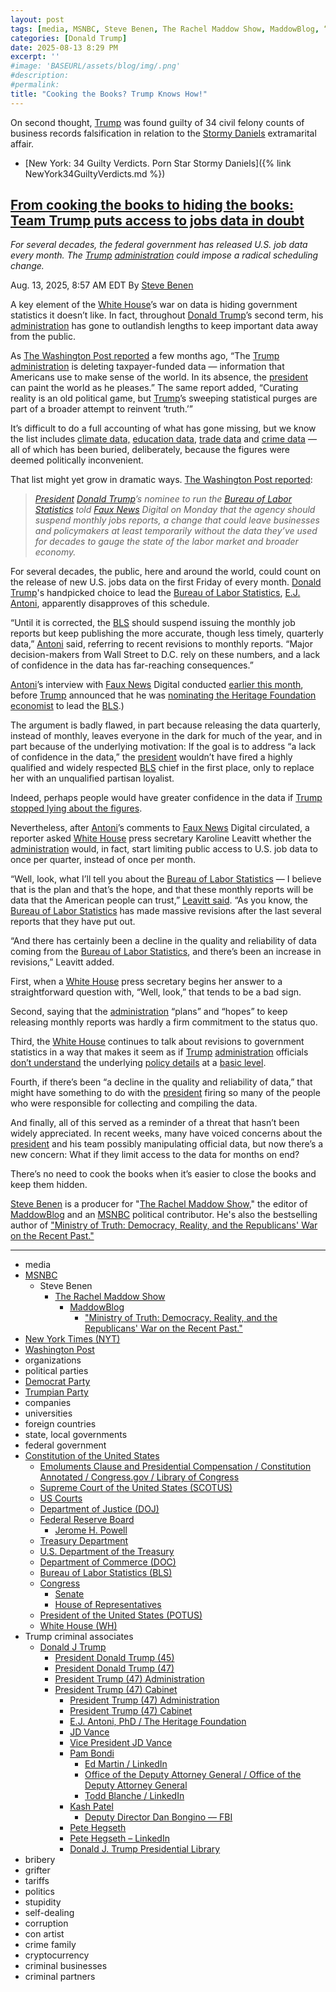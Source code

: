 ```yaml
---
layout: post
tags: [media, MSNBC, Steve Benen, The Rachel Maddow Show, MaddowBlog, “Ministry of Truth –  Democracy Reality and the Republicans’ War on the Recent Past.”, New York Times (NYT), Washington Post, organizations, political parties, Democrat Party, Trumpian Party, companies, universities, foreign countries, state local governments, federal government, Constitution of the United States, Emoluments Clause and Presidential Compensation / Constitution Annotated / Congress.gov / Library of Congress, Supreme Court of the United States (SCOTUS), US Courts, Department of Justice (DOJ), Federal Reserve Board, Jerome H. Powell, Treasury Department, U.S. Department of the Treasury, Department of Commerce (DOC), Bureau of Labor Statistics (BLS), Congress, Senate, House of Representatives, President of the United States (POTUS), White House (WH), Trump crime businesses, Donald J Trump, President Donald Trump (45), President Donald Trump (47), President Trump (47) Administration, President Trump (47) Cabinet, President Trump (47) Administration, President Trump (47) Cabinet, JD Vance, Vice President JD Vance, E.J. Antoni, PhD / The Heritage Foundation, Pam Bondi, Ed Martin / LinkedIn, Office of the Deputy Attorney General / Office of the Deputy Attorney General, Todd Blanche / LinkedIn, Kash Patel, Deputy Director Dan Bongino — FBI, Pete Hegseth, Pete Hegseth – LinkedIn, Donald J. Trump Presidential Library, bribery, grifter, tariffs, politics, stupidity, self-dealing, corruption, con artist, crime family, cryptocurrency, criminal associates, criminal businesses, criminal partners]
categories: [Donald Trump]
date: 2025-08-13 8:29 PM
excerpt: ''
#image: 'BASEURL/assets/blog/img/.png'
#description:
#permalink:
title: "Cooking the Books? Trump Knows How!"
---
```


On second thought, [Trump](https://www.donaldjtrump.com/) was found guilty of 34 civil felony counts of business records falsification in relation to the [Stormy Daniels](https://stormydaniels.com/) extramarital affair. 

- [New York: 34 Guilty Verdicts. Porn Star Stormy Daniels]({% link NewYork34GuiltyVerdicts.md %})

## [From cooking the books to hiding the books: Team Trump puts access to jobs data in doubt](https://www.msnbc.com/rachel-maddow-show/maddowblog/cooking-books-hiding-books-team-trump-puts-access-jobs-data-doubt-rcna224693)

*For several decades, the federal government has released U.S. job data every month. The [Trump](https://www.donaldjtrump.com/) [administration](https://www.whitehouse.gov/administration/) could impose a radical scheduling change.*

Aug. 13, 2025, 8:57 AM EDT
By [Steve Benen](https://www.msnbc.com/author/steve-benen-ncpn433601)

A key element of the [White House](https://www.whitehouse.gov/)’s war on data is hiding government statistics it doesn’t like. In fact, throughout [Donald Trump](https://www.donaldjtrump.com/)’s second term, his [administration](https://www.whitehouse.gov/administration/) has gone to outlandish lengths to keep important data away from the public.

As [The Washington Post reported](https://www.washingtonpost.com/opinions/interactive/2025/government-data-trump-deletion/) a few months ago, “The [Trump](https://www.donaldjtrump.com/) [administration](https://www.whitehouse.gov/administration/) is deleting taxpayer-funded data — information that Americans use to make sense of the world. In its absence, the [president](https://www.whitehouse.gov/) can paint the world as he pleases.” The same report added, “Curating reality is an old political game, but [Trump](https://www.donaldjtrump.com/)’s sweeping statistical purges are part of a broader attempt to reinvent ‘truth.’”

It’s difficult to do a full accounting of what has gone missing, but we know the list includes [climate data,](https://www.nbcnews.com/science/climate-change/trump-administration-says-wont-publish-major-climate-change-reports-na-rcna218849) [education data](https://www.nbcnews.com/politics/trump-administration/live-blog/trump-administration-education-department-immigration-live-updates-rcna196782/rcrd75276?canonicalCard=true), [trade data](https://www.msnbc.com/rachel-maddow-show/maddowblog/trump-administration-accused-delaying-economic-report-inconvenient-dat-rcna211006) and [crime data](https://www.washingtonpost.com/dc-md-va/2025/03/25/domestic-extremism-database-trump-cuts/) — all of which has been buried, deliberately, because the figures were deemed politically inconvenient.

That list might yet grow in dramatic ways. [The Washington Post reported](https://www.washingtonpost.com/business/2025/08/12/bls-antoni-suspend-jobs-report/):

> *[President](https://www.whitehouse.gov/) [Donald Trump](https://www.donaldjtrump.com/)’s nominee to run the [Bureau of Labor Statistics](https://www.bls.gov/) told [Faux News](https://www.foxnews.com/) Digital on Monday that the agency should suspend monthly jobs reports, a change that could leave businesses and policymakers at least temporarily without the data they’ve used for decades to gauge the state of the labor market and broader economy.*

For several decades, the public, here and around the world, could count on the release of new U.S. jobs data on the first Friday of every month. [Donald Trump](https://www.donaldjtrump.com/)'s handpicked choice to lead the [Bureau of Labor Statistics](https://www.bls.gov/), [E.J. Antoni](https://www.heritage.org/staff/ej-antoni-phd), apparently disapproves of this schedule.

“Until it is corrected, the [BLS](https://www.bls.gov/) should suspend issuing the monthly job reports but keep publishing the more accurate, though less timely, quarterly data,” [Antoni](https://www.heritage.org/staff/ej-antoni-phd) said, referring to recent revisions to monthly reports. “Major decision-makers from Wall Street to D.C. rely on these numbers, and a lack of confidence in the data has far-reaching consequences.”

[Antoni](https://www.heritage.org/staff/ej-antoni-phd)’s interview with [Faux News](https://www.foxnews.com/) Digital conducted [earlier this month](https://www.foxbusiness.com/politics/trumps-bls-pick-could-pause-monthly-jobs-report-over-accuracy-concerns), before [Trump](https://www.donaldjtrump.com/) announced that he was [nominating the Heritage Foundation economist](https://www.msnbc.com/rachel-maddow-show/maddowblog/new-labor-statistics-nominee-trump-heads-radical-hazardous-direction-rcna224485) to lead the [BLS](https://www.bls.gov/).)

The argument is badly flawed, in part because releasing the data quarterly, instead of monthly, leaves everyone in the dark for much of the year, and in part because of the underlying motivation: If the goal is to address “a lack of confidence in the data,” the [president](https://www.whitehouse.gov/) wouldn’t have fired a highly qualified and widely respected [BLS](https://www.bls.gov/) chief in the first place, only to replace her with an unqualified partisan loyalist.

Indeed, perhaps people would have greater confidence in the data if [Trump](https://www.donaldjtrump.com/) [stopped lying about the figures](https://www.msnbc.com/rachel-maddow-show/maddowblog/trump-jobs-numbers-bls-rigged-rcna223395).

Nevertheless, after [Antoni](https://www.heritage.org/staff/ej-antoni-phd)’s comments to [Faux News](https://www.foxnews.com/) Digital circulated, a reporter asked [White House](https://www.whitehouse.gov/) press secretary Karoline Leavitt whether the [administration](https://www.whitehouse.gov/administration/) would, in fact, start limiting public access to U.S. job data to once per quarter, instead of once per month.

“Well, look, what I’ll tell you about the [Bureau of Labor Statistics](https://www.bls.gov/) — I believe that is the plan and that’s the hope, and that these monthly reports will be data that the American people can trust,” [Leavitt said](https://rollcall.com/factbase/trump/transcript/donald-trump-press-conference-briefing-karoline-leavitt-august-12-2025/). “As you know, the [Bureau of Labor Statistics](https://www.bls.gov/) has made massive revisions after the last several reports that they have put out.

“And there has certainly been a decline in the quality and reliability of data coming from the [Bureau of Labor Statistics](https://www.bls.gov/), and there’s been an increase in revisions,” Leavitt added.

First, when a [White House](https://www.whitehouse.gov/) press secretary begins her answer to a straightforward question with, “Well, look,” that tends to be a bad sign.

Second, saying that the [administration](https://www.whitehouse.gov/administration/) “plans” and “hopes” to keep releasing monthly reports was hardly a firm commitment to the status quo.

Third, the [White House](https://www.whitehouse.gov/) continues to talk about revisions to government statistics in a way that makes it seem as if [Trump](https://www.donaldjtrump.com/) [administration](https://www.whitehouse.gov/administration/) officials [don’t understand](https://www.nytimes.com/2025/08/06/business/economy/trump-jobs-data-revisions-bls.html) the underlying [policy details](https://www.washingtonpost.com/business/2025/08/04/trump-bls-labor-statistics-data/) at a [basic level](https://www.nbcnews.com/business/economy/bls-data-explainer-what-to-know-rcna222570).

Fourth, if there’s been “a decline in the quality and reliability of data,” that might have something to do with the [president](https://www.whitehouse.gov/) firing so many of the people who were responsible for collecting and compiling the data.

And finally, all of this served as a reminder of a threat that hasn’t been widely appreciated. In recent weeks, many have voiced concerns about the [president](https://www.whitehouse.gov/) and his team possibly manipulating official data, but now there’s a new concern: What if they limit access to the data for months on end?

There’s no need to cook the books when it’s easier to close the books and keep them hidden.

[Steve Benen](https://www.msnbc.com/author/steve-benen-ncpn433601) is a producer for "[The Rachel Maddow Show](https://www.msnbc.com/rachel-maddow-show)," the editor of [MaddowBlog](https://www.msnbc.com/rachel-maddow-show) and an [MSNBC](https://www.msnbc.com/) political contributor. He's also the bestselling author of ["Ministry of Truth: Democracy, Reality, and the Republicans' War on the Recent Past."](https://www.harpercollins.com/products/ministry-of-truth-steve-benen)

----
- media
- [MSNBC](https://www.msnbc.com/)
    - Steve Benen
        - [The Rachel Maddow Show](https://www.msnbc.com/rachel-maddow-show)
            - [MaddowBlog](https://www.msnbc.com/rachel-maddow-show) 
                - ["Ministry of Truth: Democracy, Reality, and the Republicans' War on the Recent Past."](https://www.harpercollins.com/products/ministry-of-truth-steve-benen)
- [New York Times (NYT)](https://www.nytimes.com/)
- [Washington Post](https://www.washingtonpost.com/)
- organizations 
- political parties
- [Democrat Party](https://www.democrats.org/)
- [Trumpian Party](https://www.gop.com/) 
- companies 
- universities 
- foreign countries 
- state, local governments 
- federal government
- [Constitution of the United States](https://constitution.congress.gov/)
    - [Emoluments Clause and Presidential Compensation / Constitution Annotated / Congress.gov / Library of Congress](https://constitution.congress.gov/browse/essay/artII-S1-C7-1/ALDE_00000233/)
    - [Supreme Court of the United States (SCOTUS)](https://www.supremecourt.gov/)
    - [US Courts](https://www.uscourts.gov/)
    - [Department of Justice (DOJ)](https://www.justice.gov/)
    - [Federal Reserve Board](https://www.federalreserve.gov/)
        - [Jerome H. Powell](https://www.federalreserve.gov/aboutthefed/bios/board/powell.htm)
    - [Treasury Department](https://home.treasury.gov/)
    - [U.S. Department of the Treasury](https://home.treasury.gov/)
    - [Department of Commerce (DOC)](https://www.commerce.gov/)
    - [Bureau of Labor Statistics (BLS)](https://www.bls.gov/)
    - [Congress](https://www.congress.gov/)
        - [Senate](https://www.senate.gov/)
        - [House of Representatives](https://www.house.gov/)
    - [President of the United States (POTUS)](https://www.whitehouse.gov/)
    - [White House (WH)](https://www.whitehouse.gov/)
- Trump criminal associates 
    - [Donald J Trump](https://www.donaldjtrump.com/)
         - [President Donald Trump (45)](https://trumpwhitehouse.archives.gov/)
        - [President Donald Trump (47)](https://www.whitehouse.gov/administration/donald-j-trump/)
        - [President Trump (47) Administration](https://www.whitehouse.gov/administration/)
        - [President Trump (47) Cabinet](https://www.whitehouse.gov/administration/the-cabinet/)
            - [President Trump (47) Administration](https://www.whitehouse.gov/administration/)
            - [President Trump (47) Cabinet](https://www.whitehouse.gov/administration/the-cabinet/)
            - [E.J. Antoni, PhD / The Heritage Foundation](https://www.heritage.org/staff/ej-antoni-phd)
            - [JD Vance](https://www.linkedin.com/in/jd-vance-770a9047/)
            - [Vice President JD Vance](https://www.whitehouse.gov/administration/jd-vance/)
            - [Pam Bondi](https://www.justice.gov/ag/staff-profile/meet-attorney-general)
                - [Ed Martin / LinkedIn](https://www.linkedin.com/in/edmartinjr/)
                - [Office of the Deputy Attorney General / Office of the Deputy Attorney General](https://www.justice.gov/dag)
                - [Todd Blanche / LinkedIn](https://www.linkedin.com/in/toddblanche/)
            - [Kash Patel](https://www.fbi.gov/about/leadership-and-structure/director-patel)
                - [Deputy Director Dan Bongino — FBI](https://www.fbi.gov/about/leadership-and-structure/deputy-director-dan-bongino)
            - [Pete Hegseth](https://www.defense.gov/About/Biographies/Biography/Article/4040890/hon-pete-hegseth/)
            - [Pete Hegseth – LinkedIn](https://www.linkedin.com/in/petehegseth/)
            - [Donald J. Trump Presidential Library](http://www.trumplibrary.gov/)
- bribery 
- grifter
- tariffs
- politics
- stupidity
- self-dealing
- corruption
- con artist 
- crime family 
- cryptocurrency 
- criminal businesses
- criminal partners